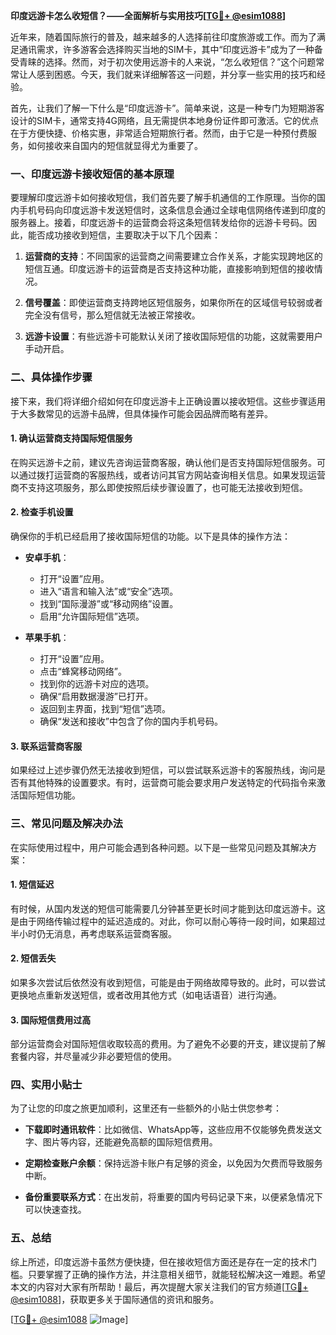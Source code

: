 **印度远游卡怎么收短信？——全面解析与实用技巧[[TG💪+ @esim1088](https://t.me/s/esim1088)]**

近年来，随着国际旅行的普及，越来越多的人选择前往印度旅游或工作。而为了满足通讯需求，许多游客会选择购买当地的SIM卡，其中“印度远游卡”成为了一种备受青睐的选择。然而，对于初次使用远游卡的人来说，“怎么收短信？”这个问题常常让人感到困惑。今天，我们就来详细解答这一问题，并分享一些实用的技巧和经验。

首先，让我们了解一下什么是“印度远游卡”。简单来说，这是一种专门为短期游客设计的SIM卡，通常支持4G网络，且无需提供本地身份证件即可激活。它的优点在于方便快捷、价格实惠，非常适合短期旅行者。然而，由于它是一种预付费服务，如何接收来自国内的短信就显得尤为重要了。

### 一、印度远游卡接收短信的基本原理

要理解印度远游卡如何接收短信，我们首先要了解手机通信的工作原理。当你的国内手机号码向印度远游卡发送短信时，这条信息会通过全球电信网络传递到印度的服务器上。接着，印度远游卡的运营商会将这条短信转发给你的远游卡号码。因此，能否成功接收到短信，主要取决于以下几个因素：

1. **运营商的支持**：不同国家的运营商之间需要建立合作关系，才能实现跨地区的短信互通。印度远游卡的运营商是否支持这种功能，直接影响到短信的接收情况。
   
2. **信号覆盖**：即使运营商支持跨地区短信服务，如果你所在的区域信号较弱或者完全没有信号，那么短信就无法被正常接收。
   
3. **远游卡设置**：有些远游卡可能默认关闭了接收国际短信的功能，这就需要用户手动开启。

### 二、具体操作步骤

接下来，我们将详细介绍如何在印度远游卡上正确设置以接收短信。这些步骤适用于大多数常见的远游卡品牌，但具体操作可能会因品牌而略有差异。

#### 1. 确认运营商支持国际短信服务

在购买远游卡之前，建议先咨询运营商客服，确认他们是否支持国际短信服务。可以通过拨打运营商的客服热线，或者访问其官方网站查询相关信息。如果发现运营商不支持这项服务，那么即使按照后续步骤设置了，也可能无法接收到短信。

#### 2. 检查手机设置

确保你的手机已经启用了接收国际短信的功能。以下是具体的操作方法：

- **安卓手机**：
  - 打开“设置”应用。
  - 进入“语言和输入法”或“安全”选项。
  - 找到“国际漫游”或“移动网络”设置。
  - 启用“允许国际短信”选项。

- **苹果手机**：
  - 打开“设置”应用。
  - 点击“蜂窝移动网络”。
  - 找到你的远游卡对应的选项。
  - 确保“启用数据漫游”已打开。
  - 返回到主界面，找到“短信”选项。
  - 确保“发送和接收”中包含了你的国内手机号码。

#### 3. 联系运营商客服

如果经过上述步骤仍然无法接收到短信，可以尝试联系远游卡的客服热线，询问是否有其他特殊的设置要求。有时，运营商可能会要求用户发送特定的代码指令来激活国际短信功能。

### 三、常见问题及解决办法

在实际使用过程中，用户可能会遇到各种问题。以下是一些常见问题及其解决方案：

#### 1. 短信延迟

有时候，从国内发送的短信可能需要几分钟甚至更长时间才能到达印度远游卡。这是由于网络传输过程中的延迟造成的。对此，你可以耐心等待一段时间，如果超过半小时仍无消息，再考虑联系运营商客服。

#### 2. 短信丢失

如果多次尝试后依然没有收到短信，可能是由于网络故障导致的。此时，可以尝试更换地点重新发送短信，或者改用其他方式（如电话语音）进行沟通。

#### 3. 国际短信费用过高

部分运营商会对国际短信收取较高的费用。为了避免不必要的开支，建议提前了解套餐内容，并尽量减少非必要短信的使用。

### 四、实用小贴士

为了让您的印度之旅更加顺利，这里还有一些额外的小贴士供您参考：

- **下载即时通讯软件**：比如微信、WhatsApp等，这些应用不仅能够免费发送文字、图片等内容，还能避免高额的国际短信费用。
  
- **定期检查账户余额**：保持远游卡账户有足够的资金，以免因为欠费而导致服务中断。

- **备份重要联系方式**：在出发前，将重要的国内号码记录下来，以便紧急情况下可以快速查找。

### 五、总结

综上所述，印度远游卡虽然方便快捷，但在接收短信方面还是存在一定的技术门槛。只要掌握了正确的操作方法，并注意相关细节，就能轻松解决这一难题。希望本文的内容对大家有所帮助！最后，再次提醒大家关注我们的官方频道[[TG💪+ @esim1088](https://t.me/s/esim1088)]，获取更多关于国际通信的资讯和服务。

[[TG💪+ @esim1088](https://t.me/s/esim1088) ![Image](https://i.postimg.cc/4NQfJmqS/Snipaste-2025-05-13-00-14-12.png)]